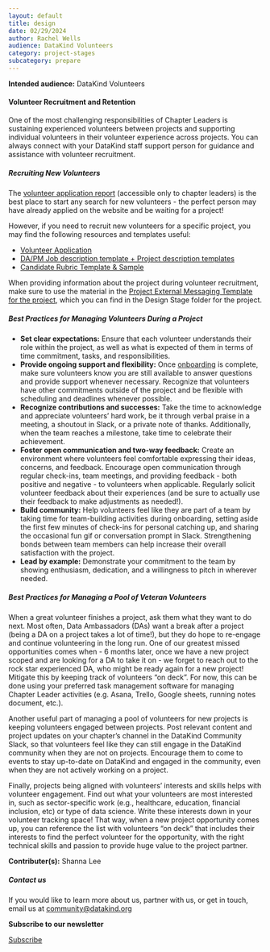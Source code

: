 ```yaml
---
layout: default
title: design
date: 02/29/2024
author: Rachel Wells
audience: DataKind Volunteers
category: project-stages
subcategory: prepare
---
```





**Intended audience:**
DataKind Volunteers






#### Volunteer Recruitment and Retention


One of the most challenging responsibilities of Chapter Leaders is sustaining experienced volunteers between projects and supporting individual volunteers in their volunteer experience across projects. You can always connect with your DataKind staff support person for guidance and assistance with volunteer recruitment.


##### Recruiting New Volunteers


The [volunteer application report](https://playbook.datakind.org/playbook/articles/201) (accessible only to chapter leaders) is the best place to start any search for new volunteers \- the perfect person may have already applied on the website and be waiting for a project!


However, if you need to recruit new volunteers for a specific project, you may find the following resources and templates useful:


* [Volunteer Application](https://docs.google.com/forms/d/1w-y9puIf4WdfyUy1E36FBTk95g29kW_XyW81rZ8skqA/edit)
* [DA/PM Job description template \+ Project description templates](https://docs.google.com/presentation/d/1UBVJgUyAwdxSPhV6slmJC3cNmnhmVvWO8JT4N25ayY4/edit#slide=id.gd9ba86e4a4_0_127)
* [Candidate Rubric Template \& Sample](https://docs.google.com/document/d/1CjEcI18e6QuJu4lk0GYtfD5uxoWP7Q9C9BBdz0V7Xsg/edit)


When providing information about the project during volunteer recruitment, make sure to use the material in the [Project External Messaging Template for the project](https://docs.google.com/document/d/1zM4sdPBG_Hulwm34FOzUQllhSib2OlEOtoieUU5naC4/edit#), which you can find in the Design Stage folder for the project. 


##### Best Practices for Managing Volunteers During a Project


* **Set clear expectations:** Ensure that each volunteer understands their role within the project, as well as what is expected of them in terms of time commitment, tasks, and responsibilities.
* **Provide ongoing support and flexibility:** Once [onboarding](https://playbook.datakind.org/playbook/articles/165) is complete, make sure volunteers know you are still available to answer questions and provide support whenever necessary. Recognize that volunteers have other commitments outside of the project and be flexible with scheduling and deadlines whenever possible.
* **Recognize contributions and successes:** Take the time to acknowledge and appreciate volunteers’ hard work, be it through verbal praise in a meeting, a shoutout in Slack, or a private note of thanks. Additionally, when the team reaches a milestone, take time to celebrate their achievement.
* **Foster open communication and two\-way feedback:** Create an environment where volunteers feel comfortable expressing their ideas, concerns, and feedback. Encourage open communication through regular check\-ins, team meetings, and providing feedback \- both positive and negative \- to volunteers when applicable. Regularly solicit volunteer feedback about their experiences (and be sure to actually use their feedback to make adjustments as needed!).
* **Build community:** Help volunteers feel like they are part of a team by taking time for team\-building activities during onboarding, setting aside the first few minutes of check\-ins for personal catching up, and sharing the occasional fun gif or conversation prompt in Slack. Strengthening bonds between team members can help increase their overall satisfaction with the project.
* **Lead by example:** Demonstrate your commitment to the team by showing enthusiasm, dedication, and a willingness to pitch in wherever needed.


##### Best Practices for Managing a Pool of Veteran Volunteers


When a great volunteer finishes a project, ask them what they want to do next. Most often, Data Ambassadors (DAs) want a break after a project (being a DA on a project takes a lot of time!), but they do hope to re\-engage and continue volunteering in the long run. One of our greatest missed opportunities comes when \- 6 months later, once we have a new project scoped and are looking for a DA to take it on \- we forget to reach out to the rock star experienced DA, who might be ready again for a new project! Mitigate this by keeping track of volunteers “on deck”. For now, this can be done using your preferred task management software for managing Chapter Leader activities (e.g. Asana, Trello, Google sheets, running notes document, etc.). 


Another useful part of managing a pool of volunteers for new projects is keeping volunteers engaged between projects. Post relevant content and project updates on your chapter’s channel in the DataKind Community Slack, so that volunteers feel like they can still engage in the DataKind community when they are not on projects. Encourage them to come to events to stay up\-to\-date on DataKind and engaged in the community, even when they are not actively working on a project.


Finally, projects being aligned with volunteers’ interests and skills helps with volunteer engagement. Find out what your volunteers are most interested in, such as sector\-specific work (e.g., healthcare, education, financial inclusion, etc) or type of data science. Write these interests down in your volunteer tracking space! That way, when a new project opportunity comes up, you can reference the list with volunteers “on deck” that includes their interests to find the perfect volunteer for the opportunity, with the right technical skills and passion to provide huge value to the project partner.



 **Contributer(s):** Shanna Lee







##### Contact us


If you would like to learn more about us, partner with us, or get in touch, email us at community@datakind.org



 
**Subscribe to our newsletter**
  

[Subscribe](https://www.datakind.org/subscribe/)



